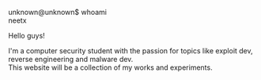 <!--
.. title: Welcome
.. slug: index
.. date: 2021-01-14 22:55:14 UTC+01:00
.. tags: 
.. category: 
.. link: 
.. description: 
.. type: text
-->

unknown@unknown$ whoami<br>
neetx

Hello guys!

I'm a computer security student with the passion for topics like exploit dev, reverse engineering and malware dev.<br>
This website will be a collection of my works and experiments.

